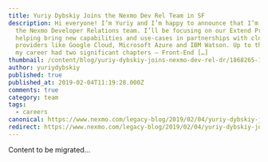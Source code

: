 ```yaml
---
title: Yuriy Dybskiy Joins the Nexmo Dev Rel Team in SF
description: Hi everyone! I’m Yuriy and I’m happy to announce that I’m joining
  the Nexmo Developer Relations team. I’ll be focusing on our Extend Program
  helping bring new capabilities and use-cases in partnerships with cloud
  providers like Google Cloud, Microsoft Azure and IBM Watson. Up to this point
  my career had two significant chapters – Front-End […]
thumbnail: /content/blog/yuriy-dybskiy-joins-nexmo-dev-rel-dr/1868265-1.png
author: yuriydybskiy
published: true
published_at: 2019-02-04T11:19:28.000Z
comments: true
category: team
tags:
  - careers
canonical: https://www.nexmo.com/legacy-blog/2019/02/04/yuriy-dybskiy-joins-nexmo-dev-rel-dr
redirect: https://www.nexmo.com/legacy-blog/2019/02/04/yuriy-dybskiy-joins-nexmo-dev-rel-dr
---
```


Content to be migrated...
